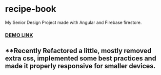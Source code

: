 # recipe-book

My Senior Design Project made with Angular and Firebase firestore.

### [DEMO LINK](https://tanicho-recipe-book.netlify.app)

## **Recently Refactored a little, mostly removed extra css, implemented some best practices and made it properly responsive for smaller devices.
